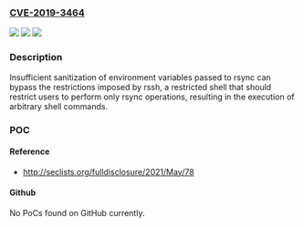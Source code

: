 ### [CVE-2019-3464](https://cve.mitre.org/cgi-bin/cvename.cgi?name=CVE-2019-3464)
![](https://img.shields.io/static/v1?label=Product&message=rssh&color=blue)
![](https://img.shields.io/static/v1?label=Version&message=All%20versions%20before%202.3.4-5%2Bdeb9u2%20and%202.3.4-10%20&color=brightgreen)
![](https://img.shields.io/static/v1?label=Vulnerability&message=Incomplete%20sanitization%20of%20environment%20variable&color=brightgreen)

### Description

Insufficient sanitization of environment variables passed to rsync can bypass the restrictions imposed by rssh, a restricted shell that should restrict users to perform only rsync operations, resulting in the execution of arbitrary shell commands.

### POC

#### Reference
- http://seclists.org/fulldisclosure/2021/May/78

#### Github
No PoCs found on GitHub currently.

